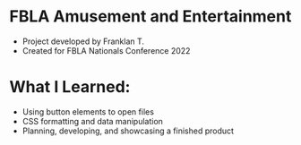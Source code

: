 # FBLA Amusement and Entertainment
- Project developed by Franklan T. 
- Created for FBLA Nationals Conference 2022
# What I Learned:
- Using button elements to open files
- CSS formatting and data manipulation
- Planning, developing, and showcasing a finished product

